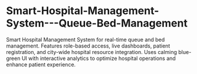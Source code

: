# Smart-Hospital-Management-System---Queue-Bed-Management
Smart Hospital Management System for real-time queue and bed management. Features role-based access, live dashboards, patient registration, and city-wide hospital resource integration. Uses calming blue-green UI with interactive analytics to optimize hospital operations and enhance patient experience.
